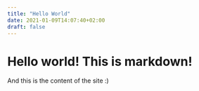 ```yaml
---
title: "Hello World"
date: 2021-01-09T14:07:40+02:00
draft: false
---
```

# Hello world! This is markdown!

And this is the content of the site :)
